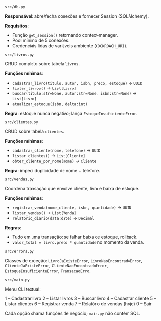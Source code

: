 `src/db.py`

**Responsável**: abre/fecha conexões e fornecer Session (SQLAlchemy).

**Requisitos**:

* Função `get_session()` retornando context‑manager.
* Pool mínimo de 5 conexões.
* Credenciais lidas de variáveis ambiente (`COCKROACH_URI`).

`src/livros.py`

CRUD completo sobre tabela `livros`.

**Funções mínimas**:

* `cadastrar_livro(titulo, autor, isbn, preco, estoque)` -> `UUID`
* `listar_livros()` -> `List[Livro]`
* `buscar(titulo:str=None, autor:str=None, isbn:str=None)` -> `List[Livro]`
* `atualizar_estoque(isbn, delta:int)`

**Regra**: estoque nunca negativo; lança `EstoqueInsuficienteError`.

`src/clientes.py`

CRUD sobre tabela `clientes`.

**Funções mínimas**:

* `cadastrar_cliente(nome, telefone)` -> `UUID`
* `listar_clientes()` -> `List[Cliente]`
* `obter_cliente_por_nome(nome)` -> `Cliente`

**Regra**: impedi duplicidade de nome + telefone.

`src/vendas.py`

Coordena transação que envolve cliente, livro e baixa de estoque.

**Funções mínimas**:

* `registrar_venda(nome_cliente, isbn, quantidade)` -> `UUID`
* `listar_vendas()` -> `List[Venda]`
* `relatorio_diario(data:date)` -> `Decimal`

**Regras**:

* Tudo em uma transação: se falhar baixa de estoque, rollback.
* `valor_total = livro.preco * quantidade` no momento da venda.

`src/errors.py`

Classes de exceção: `LivroJaExisteError`, `LivroNaoEncontradoError`, `ClienteJaExisteError`, `ClienteNaoEncontradoError`, `EstoqueInsuficienteError`, `TransacaoErro`.

`src/main.py`

Menu CLI textual:

1  – Cadastrar livro
2  – Listar livros
3  – Buscar livro
4  – Cadastrar cliente
5  – Listar clientes
6  – Registrar venda
7  – Relatório de vendas (hoje)
0  – Sair

Cada opção chama funções de negócio; `main.py` não contém SQL.
